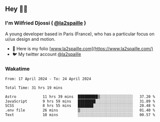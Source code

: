 ## Hey 👋🏾
### I'm Wilfried Djossi ( <a href="https://twitter.com/la2spaille/" target="_blank">@la2spaille</a> )
A young developer based in Paris (France), who has a particular focus on ui/ux design and motion.

- 🎨 Here is my folio [www.la2spaille.com](https://www.la2spaille.com/)
- 🐦 My twitter account [@la2spaille](https://twitter.com/la2spaille/)

### Wakatime
<!--START_SECTION:waka-->

```txt
From: 17 April 2024 - To: 24 April 2024

Total Time: 31 hrs 19 mins

Astro            11 hrs 39 mins  █████████▒░░░░░░░░░░░░░░░   37.20 %
JavaScript       9 hrs 59 mins   ████████░░░░░░░░░░░░░░░░░   31.89 %
SCSS             8 hrs 55 mins   ███████░░░░░░░░░░░░░░░░░░   28.48 %
.env file        26 mins         ▒░░░░░░░░░░░░░░░░░░░░░░░░   01.40 %
Text             10 mins         ░░░░░░░░░░░░░░░░░░░░░░░░░   00.57 %
```

<!--END_SECTION:waka-->
<!--
**la2spaille/la2spaille** is a ✨ _special_ ✨ repository because its `README.md` (this file) appears on your GitHub profile.

Here are some ideas to get you started:

- 🔭 I’m currently working on ...
- 🌱 I’m currently learning ...
- 👯 I’m looking to collaborate on ...
- 🤔 I’m looking for help with ...
- 💬 Ask me about ...
- 📫 How to reach me: ...
- 😄 Pronouns: ...
- ⚡ Fun fact: ...
-->
